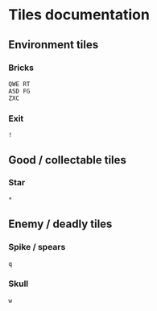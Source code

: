 # Tiles documentation

## Environment tiles

### Bricks

```
QWE RT
ASD FG
ZXC
```

### Exit

```
!
```

## Good / collectable tiles

### Star

```
*
```

## Enemy / deadly tiles

###  Spike / spears

```
q
```

### Skull

```
w
```



